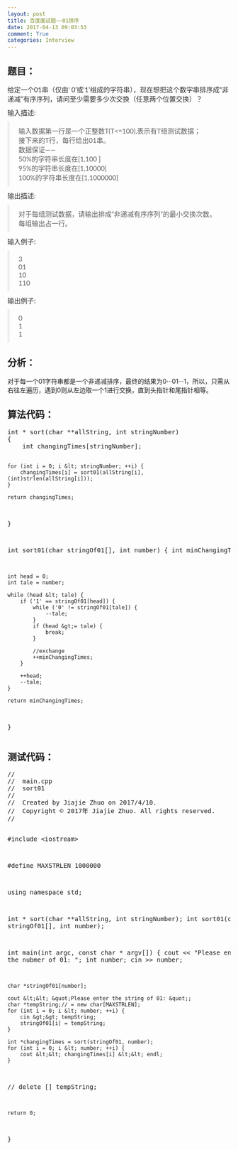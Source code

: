 ```yaml
---
layout: post
title: 百度面试题——01排序
date: 2017-04-13 09:03:53
comment: True
categories: Interview
---
```



<h2>题目：</h2>
<p></p>
<p style="margin-top:0px; margin-bottom:10px; color:rgb(46,46,46); font-family:&quot;Microsoft YaHei&quot;,宋体,Lato,&quot;Helvetica Neue&quot;,Helvetica,Arial,sans-serif; font-size:15px">
给定一个01串（仅由‘ 0’或‘1’组成的字符串），现在想把这个数字串排序成“非递减”有序序列，请问至少需要多少次交换（任意两个位置交换）？</p>
<p style="margin-top:0px; margin-bottom:10px; color:rgb(46,46,46); font-family:&quot;Microsoft YaHei&quot;,宋体,Lato,&quot;Helvetica Neue&quot;,Helvetica,Arial,sans-serif; font-size:15px">
<span style="">输入描述:</span></p>
<blockquote style="padding:10px 20px; margin:0px 0px 10px; font-size:15px; border-left:5px solid rgb(238,238,238); color:rgb(94,94,94); font-family:&quot;Microsoft YaHei&quot;,宋体,Lato,&quot;Helvetica Neue&quot;,Helvetica,Arial,sans-serif">
<p style="margin-top:0px; margin-bottom:0px">输入数据第一行是一个正整数T(T&lt;=100),表示有T组测试数据；<br style="">
接下来的T行，每行给出01串。<br style="">
数据保证——<br style="">
50%的字符串长度在[1,100 ]<br style="">
95%的字符串长度在[1,10000]<br style="">
100%的字符串长度在[1,1000000]</p>
</blockquote>
<p style="margin-top:0px; margin-bottom:10px; color:rgb(46,46,46); font-family:&quot;Microsoft YaHei&quot;,宋体,Lato,&quot;Helvetica Neue&quot;,Helvetica,Arial,sans-serif; font-size:15px">
<span style="">输出描述:</span></p>
<blockquote style="padding:10px 20px; margin:0px 0px 10px; font-size:15px; border-left:5px solid rgb(238,238,238); color:rgb(94,94,94); font-family:&quot;Microsoft YaHei&quot;,宋体,Lato,&quot;Helvetica Neue&quot;,Helvetica,Arial,sans-serif">
<p style="margin-top:0px; margin-bottom:0px">对于每组测试数据，请输出排成“非递减有序序列”的最小交换次数。<br style="">
每组输出占一行。</p>
</blockquote>
<p style="margin-top:0px; margin-bottom:10px; color:rgb(46,46,46); font-family:&quot;Microsoft YaHei&quot;,宋体,Lato,&quot;Helvetica Neue&quot;,Helvetica,Arial,sans-serif; font-size:15px">
<span style="">输入例子:</span></p>
<blockquote style="padding:10px 20px; margin:0px 0px 10px; font-size:15px; border-left:5px solid rgb(238,238,238); color:rgb(94,94,94); font-family:&quot;Microsoft YaHei&quot;,宋体,Lato,&quot;Helvetica Neue&quot;,Helvetica,Arial,sans-serif">
<p style="margin-top:0px; margin-bottom:0px">3<br style="">
01<br style="">
10<br style="">
110</p>
</blockquote>
<p style="margin-top:0px; margin-bottom:10px; color:rgb(46,46,46); font-family:&quot;Microsoft YaHei&quot;,宋体,Lato,&quot;Helvetica Neue&quot;,Helvetica,Arial,sans-serif; font-size:15px">
<span style="">输出例子:</span></p>
<blockquote style="padding:10px 20px; margin:0px 0px 10px; font-size:15px; border-left:5px solid rgb(238,238,238); color:rgb(94,94,94); font-family:&quot;Microsoft YaHei&quot;,宋体,Lato,&quot;Helvetica Neue&quot;,Helvetica,Arial,sans-serif">
<p style="margin-top:0px; margin-bottom:0px">0<br style="">
1<br style="">
1</p>
</blockquote>
<h2>分析：</h2>
<p>对于每一个01字符串都是一个非递减排序，最终的结果为0···01···1，所以，只需从右往左遍历，遇到0则从左边取一个1进行交换，直到头指针和尾指针相等。</p>
<h2>算法代码：</h2>
<p><pre code_snippet_id="2331280" snippet_file_name="blog_20170413_1_1357680"  name="code" class="cpp">int * sort(char **allString, int stringNumber)
{
    int changingTimes[stringNumber];
    
    for (int i = 0; i &lt; stringNumber; ++i) {
        changingTimes[i] = sort01(allString[i], (int)strlen(allString[i]));
    }
    
    return changingTimes;
}

int sort01(char stringOf01[], int number)
{
    int minChangingTimes;
    
    int head = 0;
    int tale = number;

    while (head &lt; tale) {
        if ('1' == stringOf01[head]) {
            while ('0' != stringOf01[tale]) {
                --tale;
            }
            if (head &gt;= tale) {
                break;
            }
            
            //exchange
            ++minChangingTimes;
        }
        
        ++head;
        --tale;
    }
    
    return minChangingTimes;
}</pre></p>
<h2>测试代码：</h2>
<p><pre code_snippet_id="2331280" snippet_file_name="blog_20170413_2_5326631"  name="code" class="cpp">//
//  main.cpp
//  sort01
//
//  Created by Jiajie Zhuo on 2017/4/10.
//  Copyright &copy; 2017年 Jiajie Zhuo. All rights reserved.
//

#include &lt;iostream&gt;

#define MAXSTRLEN 1000000

using namespace std;

int * sort(char **allString, int stringNumber);
int sort01(char stringOf01[], int number);

int main(int argc, const char * argv[]) {
    cout &lt;&lt; &quot;Please enter the nubmer of 01: &quot;;
    int number;
    cin &gt;&gt; number;
    
    char *stringOf01[number];
    
    cout &lt;&lt; &quot;Please enter the string of 01: &quot;;
    char *tempString;// = new char[MAXSTRLEN];
    for (int i = 0; i &lt; number; ++i) {
        cin &gt;&gt; tempString;
        stringOf01[i] = tempString;
    }
    
    int *changingTimes = sort(stringOf01, number);
    for (int i = 0; i &lt; number; ++i) {
        cout &lt;&lt; changingTimes[i] &lt;&lt; endl;
    }
    
//    delete [] tempString;
    
    return 0;
}</pre></p>
